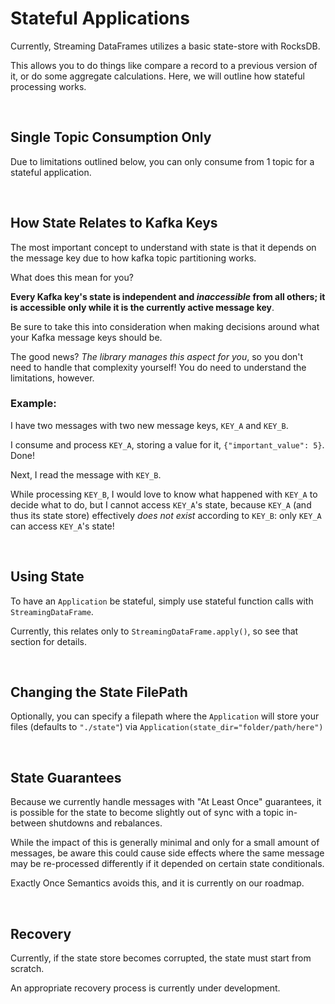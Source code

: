# Stateful Applications

Currently, Streaming DataFrames utilizes a basic state-store with RocksDB.

This allows you to do things like compare a record to a previous version of it, or
do some aggregate calculations. Here, we will outline how stateful processing works.


<br>

## Single Topic Consumption Only

Due to limitations outlined below, you can only consume from 1 topic for a stateful
application.


<br>

## How State Relates to Kafka Keys

The most important concept to understand with state is that it depends on the message 
key due to how kafka topic partitioning works.

What does this mean for you?

**Every Kafka key's state is independent and _inaccessible_ from all others; it is
accessible only while it is the currently active message key**. 

Be sure to take this into consideration when making decisions around what your 
Kafka message keys should be.

The good news? _The library manages this aspect for you_, so you don't need to 
handle that complexity yourself! You do need to understand the limitations, however.

### Example: 

I have two messages with two new message keys, `KEY_A` and `KEY_B`. 

I consume and process `KEY_A`, storing a value for it, `{"important_value": 5}`. Done!

Next, I read the message with `KEY_B`. 

While processing `KEY_B`, I would love to know what happened with `KEY_A` to decide 
what to do, but I cannot access `KEY_A`'s state, because `KEY_A` (and thus its 
state store) effectively _does not exist_ according to `KEY_B`: only `KEY_A` 
can access `KEY_A`'s state!

<br>

## Using State

To have an `Application` be stateful, simply use stateful function calls with 
`StreamingDataFrame`. 

Currently, this relates only to `StreamingDataFrame.apply()`, so
see that section for details.


<br>

## Changing the State FilePath

Optionally, you can specify a filepath where the `Application` will store your files 
(defaults to `"./state"`) via `Application(state_dir="folder/path/here")`


<br>

## State Guarantees

Because we currently handle messages with "At Least Once" guarantees, it is possible
for the state to become slightly out of sync with a topic in-between shutdowns and
rebalances. 

While the impact of this is generally minimal and only for a small amount of messages,
be aware this could cause side effects where the same message may be re-processed 
differently if it depended on certain state conditionals.

Exactly Once Semantics avoids this, and it is currently on our roadmap.


<br>

## Recovery

Currently, if the state store becomes corrupted, the state must start from scratch.

An appropriate recovery process is currently under development.